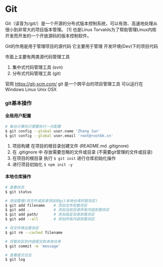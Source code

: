 # Git
Git（读音为/gɪt/）是一个开源的分布式版本控制系统，可以有效、高速地处理从很小到非常大的项目版本管理。 [1]  也是Linus Torvalds为了帮助管理Linux内核开发而开发的一个开放源码的版本控制软件。

Git的作用是用于管理项目的源代码 
它主要用于管理 开发环境(Dev)下的项目代码

市面上主要有两类源代码管理工具
1. 集中式代码管理工具 (svn)
2. 分布式代码管理工具 (git)

官网
https://git-scm.com/
git 是一个跨平台的项目管理工具 可以运行在 Windows Linux Unix OSX

### git基本操作
#### 全局用户配置
```bash
# 每台计算机只需要执行一次配置
$ git config --global user.name 'Zhang Jun'
$ git config --global user.email 'root@rootbk.cn'
```

1. 项目构建 在项目的根目录创建文件 (README.md      .gitignore)
2. 在 .gitignore 中 存放需要忽略的文件或目录 (不需要git管理的文件或目录)
3. 在项目的根目录 执行 `$ git init` 进行仓库初始化操作
4. 进行项目初始化 `$ npm init -y`


#### 本地仓库操作
```bash
# 查看状态
$ git status

# 添加管理(将文件或目录添加到git本地仓库的暂存区)
$ git add filename    # 添加文件到暂存区
$ git add .           # 添加当前目录所有内容到暂存区
$ git add path/       # 添加指定目录到暂存区
$ git add --all       # 添加所有内容到暂存区

# 将文件移出暂存区
$ git rm --cached filename

# 将暂存区的内容提交到本地仓库
$ git commit -m 'message'

# 查看提交日志
$ git log
```
